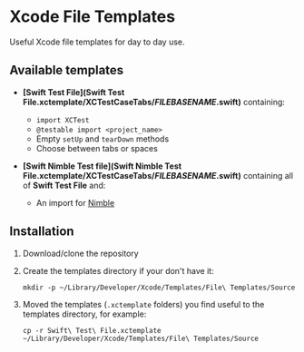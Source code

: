 # Xcode File Templates

Useful Xcode file templates for day to day use.

## Available templates

- **[Swift Test File](Swift Test File.xctemplate/XCTestCaseTabs/___FILEBASENAME___.swift)** containing:
	- `import XCTest`
	- `@testable import <project_name>`
	- Empty `setUp` and `tearDown` methods
	- Choose between tabs or spaces

- **[Swift Nimble Test file](Swift Nimble Test File.xctemplate/XCTestCaseTabs/___FILEBASENAME___.swift)** containing all of **Swift Test File** and:
	- An import for [Nimble](https://github.com/Quick/Nimble)

	
## Installation

1. Download/clone the repository

2. Create the templates directory if your don't have it:

	`mkdir -p ~/Library/Developer/Xcode/Templates/File\ Templates/Source`

2. Moved the templates (`.xctemplate` folders) you find useful to the templates directory, for example:

	`cp -r Swift\ Test\ File.xctemplate ~/Library/Developer/Xcode/Templates/File\ Templates/Source`
